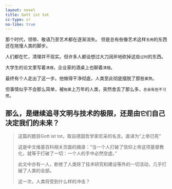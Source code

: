 ```yaml
---
layout: novel
title: Gott ist tot
cc-type: cr
no-like: true
---
```


那个时代，领带、敬语乃至艺术都在逐渐消失。
但是总有些像艺术这样`无用`的东西还在拖慢人类的脚步。

人们都在忙，清理并不现实。但许多人都设想过大刀阔斧地砍掉这些`过时`的东西。

大学生的论文里写着`清理`，企业家的酒桌上也聊着`清理`。

最终有个人走出了这一步。他做得干净彻底，人类至此彻底摆脱了那些`累赘`。

但事情似乎不会那么简单，被`拖累`上万年的人类，突然舍去了那么多，`总会有些不习惯`。

那么，是继续追寻文明与技术的极限，还是由`它们`自己决定我们的未来？
---

> 这篇的题目Gott ist tot，取自德国哲学家尼采的名言。直译为“上帝已死”
>
> 这是中文维基百科相关页面的摘录：“当一个人打破了信仰上帝这项基督教化，就等于打破了一切：一个人的手中必然空虚。”
>
> 此文中亦有一人，断绝了人类除了技术研究和建设等外的一切活动，几乎打破了人类的全部。
>
> 这一次，人类将受到什么样的冲击？
